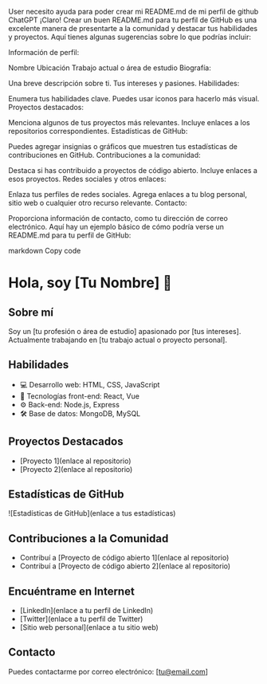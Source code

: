 

User
necesito ayuda para poder crear mi README.md de mi perfil de github
ChatGPT
¡Claro! Crear un buen README.md para tu perfil de GitHub es una excelente manera de presentarte a la comunidad y destacar tus habilidades y proyectos. Aquí tienes algunas sugerencias sobre lo que podrías incluir:

Información de perfil:

Nombre
Ubicación
Trabajo actual o área de estudio
Biografía:

Una breve descripción sobre ti.
Tus intereses y pasiones.
Habilidades:

Enumera tus habilidades clave.
Puedes usar iconos para hacerlo más visual.
Proyectos destacados:

Menciona algunos de tus proyectos más relevantes.
Incluye enlaces a los repositorios correspondientes.
Estadísticas de GitHub:

Puedes agregar insignias o gráficos que muestren tus estadísticas de contribuciones en GitHub.
Contribuciones a la comunidad:

Destaca si has contribuido a proyectos de código abierto.
Incluye enlaces a esos proyectos.
Redes sociales y otros enlaces:

Enlaza tus perfiles de redes sociales.
Agrega enlaces a tu blog personal, sitio web o cualquier otro recurso relevante.
Contacto:

Proporciona información de contacto, como tu dirección de correo electrónico.
Aquí hay un ejemplo básico de cómo podría verse un README.md para tu perfil de GitHub:

markdown
Copy code
# Hola, soy [Tu Nombre] 👋

## Sobre mí
Soy un [tu profesión o área de estudio] apasionado por [tus intereses]. Actualmente trabajando en [tu trabajo actual o proyecto personal].

## Habilidades
- 💻 Desarrollo web: HTML, CSS, JavaScript
- 🚀 Tecnologías front-end: React, Vue
- ⚙️ Back-end: Node.js, Express
- 🛠️ Base de datos: MongoDB, MySQL

## Proyectos Destacados
- [Proyecto 1](enlace al repositorio)
- [Proyecto 2](enlace al repositorio)

## Estadísticas de GitHub
![Estadísticas de GitHub](enlace a tus estadísticas)

## Contribuciones a la Comunidad
- Contribuí a [Proyecto de código abierto 1](enlace al repositorio)
- Contribuí a [Proyecto de código abierto 2](enlace al repositorio)

## Encuéntrame en Internet
- [LinkedIn](enlace a tu perfil de LinkedIn)
- [Twitter](enlace a tu perfil de Twitter)
- [Sitio web personal](enlace a tu sitio web)

## Contacto
Puedes contactarme por correo electrónico: [tu@email.com]
